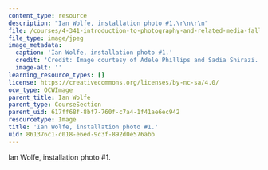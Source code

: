 ```yaml
---
content_type: resource
description: "Ian Wolfe, installation photo #1.\r\n\r\n"
file: /courses/4-341-introduction-to-photography-and-related-media-fall-2007/861376c1c018e6ed9c3f892d0e576abb_wolfe5.jpg
file_type: image/jpeg
image_metadata:
  caption: 'Ian Wolfe, installation photo #1.'
  credit: 'Credit: Image courtesy of Adele Phillips and Sadia Shirazi.'
  image-alt: ''
learning_resource_types: []
license: https://creativecommons.org/licenses/by-nc-sa/4.0/
ocw_type: OCWImage
parent_title: Ian Wolfe
parent_type: CourseSection
parent_uid: 617ff68f-8bf7-760f-c7a4-1f41ae6ec942
resourcetype: Image
title: 'Ian Wolfe, installation photo #1.'
uid: 861376c1-c018-e6ed-9c3f-892d0e576abb
---
```

Ian Wolfe, installation photo #1.


